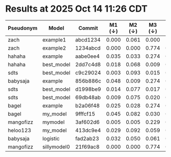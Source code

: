 # Results at 2025 Oct 14 11:26 CDT
| Pseudonym | Model | Commit | M1 (↓) | M2 (↓) | M3 (↓) | M4 (↑) | M5 (↑)|
|--- | --- | --- | --- | --- | --- | --- | ---|
|zach | example1 | abcd1234 | 0.000 | 0.061 | 0.000 | 1.000 | 1.000|
|zach | example2 | 1234abcd | 0.000 | 0.000 | 0.774 | 0.226 | 0.369|
|hahaha | example | aabe0ee4 | 0.035 | 0.033 | 0.274 | 0.492 | 0.277|
|hahaha | best_model | 2dd7c4d8 | 0.018 | 0.068 | 0.009 | 0.816 | 0.424|
|sdts | best_model | c9c29024 | 0.003 | 0.093 | 0.015 | 0.792 | 0.490|
|babysaja | example | 856b886c | 0.048 | 0.009 | 0.274 | 0.497 | 0.286|
|sdts | best_model | d1998be9 | 0.014 | 0.077 | 0.017 | 0.793 | 0.490|
|sdts | best_model | 69db48ab | 0.009 | 0.075 | 0.020 | 0.791 | 0.495|
|bagel | example | b2a06f48 | 0.025 | 0.028 | 0.274 | 0.504 | 0.298|
|bagel | my_model | 9fffcf15 | 0.045 | 0.082 | 0.030 | 0.845 | 0.516|
|mangofizz | mymodel | 3af602d6 | 0.005 | 0.005 | 0.229 | 0.766 | 0.040|
|heloo123 | my_model | 413dc9e4 | 0.029 | 0.092 | 0.059 | 0.794 | 0.494|
|babysaja | logistic | fad2ab23 | 0.032 | 0.050 | 0.061 | 0.812 | 0.381|
|mangofizz | sillymodel0 | 21f69ac8 | 0.000 | 0.000 | 0.774 | 0.774 | 0.000|
